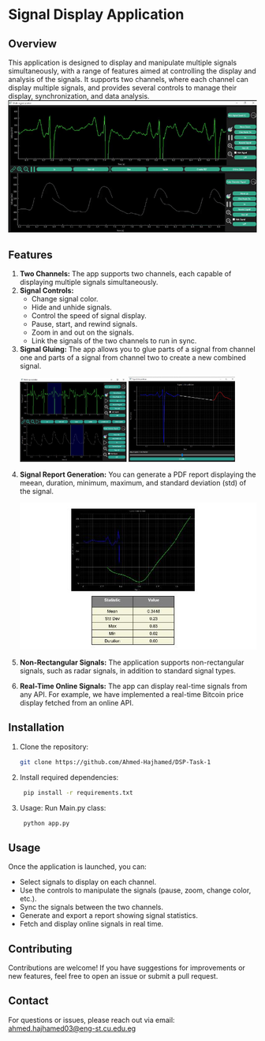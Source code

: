 # Signal Display Application


## Overview
This application is designed to display and manipulate multiple signals simultaneously, with a range of features aimed at controlling the display and analysis of the signals. It supports two channels, where each channel can display multiple signals, and provides several controls to manage their display, synchronization, and data analysis.
![Main Window](assets/mainWindow.gif)
## Features
1. **Two Channels:** The app supports two channels, each capable of displaying multiple signals simultaneously.
2. **Signal Controls:**
   - Change signal color.
   - Hide and unhide signals.
   - Control the speed of signal display.
   - Pause, start, and rewind signals.
   - Zoom in and out on the signals.
   - Link the signals of the two channels to run in sync.
3. **Signal Gluing:** The app allows you to glue parts of a signal from channel one and parts of a signal from channel two to create a new combined signal.
   <p float="left">
      <img src="assets/glue1.JPG" alt="Main View" width="45%" />
      <img src="assets/glue2.JPG" alt="Radar Signal" width="45%" />
  </p>
   
4. **Signal Report Generation:** You can generate a PDF report displaying the meean, duration, minimum, maximum, and standard deviation (std) of the signal.

   ![PDF Report](assets/pdf.png)
6. **Non-Rectangular Signals:** The application supports non-rectangular signals, such as radar signals, in addition to standard signal types.
7. **Real-Time Online Signals:** The app can display real-time signals from any API. For example, we have implemented a real-time Bitcoin price display fetched from an online API.



## Installation

1. Clone the repository:
   ```bash
   git clone https://github.com/Ahmed-Hajhamed/DSP-Task-1
   ```
2. Install required dependencies:
   ```bash
    pip install -r requirements.txt
   ```
3. Usage:
Run Main.py class:
   ```bash
    python app.py
   ```

## Usage
Once the application is launched, you can:
- Select signals to display on each channel.
- Use the controls to manipulate the signals (pause, zoom, change color, etc.).
- Sync the signals between the two channels.
- Generate and export a report showing signal statistics.
- Fetch and display online signals in real time.

## Contributing
Contributions are welcome! If you have suggestions for improvements or new features, feel free to open an issue or submit a pull request.

## Contact
For questions or issues, please reach out via email: ahmed.hajhamed03@eng-st.cu.edu.eg
